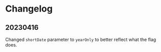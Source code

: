 # Changelog

## 20230416

Changed `shortDate` parameter to `yearOnly` to better reflect what the flag does.